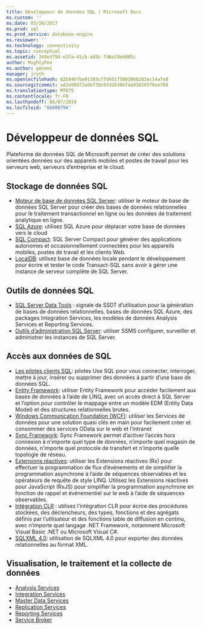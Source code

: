 ```yaml
---
title: Développeur de données SQL | Microsoft Docs
ms.custom: ''
ms.date: 03/28/2017
ms.prod: sql
ms.prod_service: database-engine
ms.reviewer: ''
ms.technology: connectivity
ms.topic: conceptual
ms.assetid: 249e3794-e3fa-41cb-ad9c-f46e19e6805c
author: MightyPen
ms.author: genemi
manager: jroth
ms.openlocfilehash: 62b84b7be01389cffd45175003066283ac14a7a8
ms.sourcegitcommit: ad2e98972a0e739c0fd2038ef4a030265f0ee788
ms.translationtype: MTE75
ms.contentlocale: fr-FR
ms.lasthandoff: 06/07/2019
ms.locfileid: "66800796"
---
```

# <a name="sql-data-developer"></a>Développeur de données SQL
Plateforme de données SQL de Microsoft permet de créer des solutions orientées données sur des appareils mobiles et postes de travail pour les serveurs web, serveurs d’entreprise et le cloud.  

## <a name="sql-data-storage"></a>Stockage de données SQL
* [Moteur de base de données SQL Server](../database-engine/configure-windows/sql-server-database-engine.md): utiliser le moteur de base de données SQL Server pour créer des bases de données relationnelles pour le traitement transactionnel en ligne ou les données de traitement analytique en ligne. 
* [SQL Azure](https://docs.microsoft.com/azure/sql-database/): utilisez SQL Azure pour déplacer votre base de données vers le cloud 
* [SQL Compact](https://www.microsoft.com/download/details.aspx?id=17876): SQL Server Compact pour générer des applications autonomes et occasionnellement connectées pour les appareils mobiles, postes de travail et les clients Web.
* [LocalDB](../database-engine/configure-windows/sql-server-2016-express-localdb.md): utilisez base de données locale pendant le développement pour écrire et tester le code Transact-SQL sans avoir à gérer une instance de serveur complète de SQL Server.

## <a name="sql-data-tools"></a>Outils de données SQL
* [SQL Server Data Tools](../ssdt/download-sql-server-data-tools-ssdt.md) : signale de SSDT d’utilisation pour la génération de bases de données relationnelles, bases de données SQL Azure, des packages Integration Services, les modèles de données Analysis Services et Reporting Services.
* [Outils d’administration SQL Server](../ssms/download-sql-server-management-studio-ssms.md): utiliser SSMS configurer, surveiller et administrer les instances de SQL Server.

## <a name="sql-data-access"></a>Accès aux données de SQL
* [Les pilotes clients SQL](sql-connection-libraries.md): pilotes Use SQL pour vous connecter, interroger, mettre à jour, insérer ou supprimer des données à partir d’une base de données SQL.
* [Entity Framework](https://msdn.microsoft.com/library/gg696172.aspx): utiliser Entity Framework pour accéder facilement aux bases de données à l’aide de LINQ, avec un accès direct à SQL Server et l’option pour contrôler le mappage entre un modèle EDM (Entity Data Model) et des structures relationnelles brutes. 
* [Windows Communication Foundation (WCF)](https://msdn.microsoft.com/library/dd456779.aspx): utiliser les Services de données pour une solution quasi clés en main pour facilement créer et consommer des services OData sur le web et l’intranet
* [Sync Framework](https://msdn.microsoft.com/library/jj839436.aspx): Sync Framework permet d’activer l’accès hors connexion à n’importe quel type de données, n’importe quel magasin de données, n’importe quel protocole de transfert et n’importe quelle topologie de réseau.
* [Extensions réactives](https://msdn.microsoft.com/library/hh242985.aspx): utiliser les Extensions réactives (Rx) pour effectuer la programmation de flux d’événements et de simplifier la programmation asynchrone à l’aide de séquences observables et les opérateurs de requête de style LINQ.  Utilisez les Extensions réactives pour JavaScript (RxJS) pour simplifier la programmation asynchrone en fonction de rappel et événementiel sur le web à l’aide de séquences observables.
* [Intégration CLR](../relational-databases/clr-integration/common-language-runtime-clr-integration-programming-concepts.md) : utilisez l’intégration CLR pour écrire des procédures stockées, des déclencheurs, des types, fonctions et des agrégats définis par l’utilisateur et des fonctions table de diffusion en continu, avec n’importe quel langage .NET Framework, notamment Microsoft Visual Basic .NET ou Microsoft Visual C#. 
* [SQLXML 4.0](../relational-databases/sqlxml/sqlxml-4-0-programming-concepts.md): utilisation de SQLXML 4.0 pour exporter des données relationnelles au format XML.

## <a name="data-collection-processing-and-visualization"></a>Visualisation, le traitement et la collecte de données
* [Analysis Services](../analysis-services/analysis-services-developer-documentation.md)
* [Integration Services](../integration-services/integration-services-developer-documentation.md)  
* [Master Data Services](../master-data-services/develop/master-data-services-developer-documentation.md)
* [Replication Services](../relational-databases/replication/concepts/replication-developer-documentation.md)
* [Reporting Services](../reporting-services/reporting-services-developer-documentation.md)
* [Service Broker](../database-engine/configure-windows/sql-server-service-broker.md)


 
